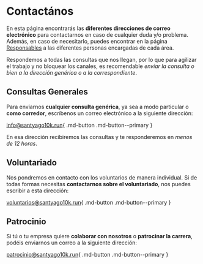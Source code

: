 # Contactános

En esta página encontrarás las **diferentes direcciones de correo electrónico** para contactarnos en caso de cualquier
duda y/o problema. Además, en caso de necesitarlo, puedes encontrar en la página [Responsables](./responsables.md) a
las diferentes personas encargadas de cada área.

Respondemos a todas las consultas que nos llegan, por lo que para agilizar el trabajo y no bloquear los canales, es
recomendable *enviar la consulta o bien a la dirección genérica o a la correspondiente*.

## Consultas Generales

Para enviarnos **cualquier consulta genérica**, ya sea a modo particular o **como corredor**, escríbenos un correo
electrónico a la siguiente dirección:

[info@santyago10k.run](mailto:info@santyago10k.run){ .md-button .md-button--primary }

En esa dirección recibiremos las consultas y te responderemos en *menos de 12 horas*.

## Voluntariado

Nos pondremos en contacto con los voluntarios de manera individual. Si de todas formas necesitas **contactarnos sobre
el voluntariado**, nos puedes escribir a esta dirección:

[voluntarios@santyago10k.run](mailto:voluntarios@santyago10k.run){ .md-button .md-button--primary }

## Patrocinio

Si tú o tu empresa quiere **colaborar con nosotros** o **patrocinar la carrera**, podéis enviarnos un correo a la
siguiente dirección:

[patrocinio@santyago10k.run](mailto:patrocinio@santyago10k.run){ .md-button .md-button--primary }
